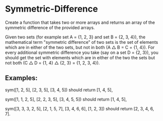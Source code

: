 # Symmetric-Difference

Create a function that takes two or more arrays and returns an array of the symmetric difference of the provided arrays. 

Given two sets (for example set A = {1, 2, 3} and set B = {2, 3, 4}), the mathematical term "symmetric difference" of two sets is the set of elements which are in either of the two sets, but not in both (A △ B = C = {1, 4}). For every additional symmetric difference you take (say on a set D = {2, 3}), you should get the set with elements which are in either of the two the sets but not both (C △ D = {1, 4} △ {2, 3} = {1, 2, 3, 4}).

## Examples:

sym([1, 2, 5], [2, 3, 5], [3, 4, 5]) should return [1, 4, 5],

sym([1, 1, 2, 5], [2, 2, 3, 5], [3, 4, 5, 5]) should return [1, 4, 5],

sym([3, 3, 3, 2, 5], [2, 1, 5, 7], [3, 4, 6, 6], [1, 2, 3]) should return [2, 3, 4, 6, 7].
